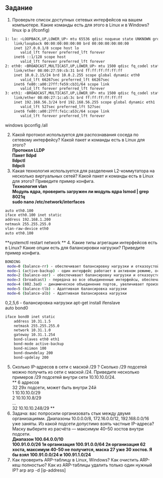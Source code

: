## Задание

1. Проверьте список доступных сетевых интерфейсов на вашем компьютере. Какие команды есть для этого в Linux и в Windows?  
 linux ip a (ifconfig)
````bash
1: lo: <LOOPBACK,UP,LOWER_UP> mtu 65536 qdisc noqueue state UNKNOWN group default qlen 1000
    link/loopback 00:00:00:00:00:00 brd 00:00:00:00:00:00
    inet 127.0.0.1/8 scope host lo
       valid_lft forever preferred_lft forever
    inet6 ::1/128 scope host 
       valid_lft forever preferred_lft forever
2: eth0: <BROADCAST,MULTICAST,UP,LOWER_UP> mtu 1500 qdisc fq_codel state UP group default qlen 1000
    link/ether 08:00:27:59:cb:31 brd ff:ff:ff:ff:ff:ff
    inet 10.0.2.15/24 brd 10.0.2.255 scope global dynamic eth0
       valid_lft 66267sec preferred_lft 66267sec
    inet6 fe80::a00:27ff:fe59:cb31/64 scope link 
       valid_lft forever preferred_lft forever
3: eth1: <BROADCAST,MULTICAST,UP,LOWER_UP> mtu 1500 qdisc fq_codel state UP group default qlen 1000
    link/ether 08:00:27:1c:a5:3c brd ff:ff:ff:ff:ff:ff
    inet 192.168.56.3/24 brd 192.168.56.255 scope global dynamic eth1
       valid_lft 527sec preferred_lft 527sec
    inet6 fe80::a00:27ff:fe1c:a53c/64 scope link 
       valid_lft forever preferred_lft forever
````
windows ipconfig /all

2. Какой протокол используется для распознавания соседа по сетевому интерфейсу? Какой пакет и команды есть в Linux для этого?  
**Протокол LLDP  
Пакет lldpd  
lldpctl  
lldpcli** 
3. Какая технология используется для разделения L2-коммутатора на несколько виртуальных сетей? Какой пакет и команды есть в Linux для этого? Приведите пример конфига.  
**Технология vlan  
Модуль ядра, проверить загружен ли модуль ядра lsmod | grep 8021q  
sudo nano /etc/network/interfaces**
````bash 
auto eth0.100
iface eth0.100 inet static
address 192.168.1.200
netmask 255.255.255.0
vlan-raw-device eth0
auto eth0.100
````
**systemctl restart network  **
4. Какие типы агрегации интерфейсов есть в Linux? Какие опции есть для балансировки нагрузки? Приведите пример конфига.  
````bash
BONDING  
 mode=0 (balance-rr) - обеспечивает балансировку нагрузки и отказоустойчивость.
 mode=1 (active-backup) - один интерфейс работает в активном режиме, остальные в ожидающем.
 mode=2 (balance-xor) - обеспечивает балансировку нагрузки и отказоустойчивость. ((MAC-адрес источника) XOR (MAC-адрес получателя)) % число интерфейсов
 mode=3 (broadcast) - передача во все объединенные интерфейсы, обеспечивая отказоустойчивость.
 mode=4 (802.3ad) - динамическое объединение портов, увеличивает производительность.
 mode=5 (balance-tlb) - Адаптивная балансировка нагрузки
 mode=6 (balance-alb) - Адаптивная балансировка нагрузки
 ````
0,2,5,6 - балансировка нагрузки
apt-get install ifenslave  
auto bond0
````bash
iface bond0 inet static
    address 10.31.1.5
    netmask 255.255.255.0
    network 10.31.1.0
    gateway 10.31.1.254
    bond-slaves eth0 eth1
    bond-mode active-backup
    bond-miimon 100
    bond-downdelay 200
    bond-updelay 200
````
5. Сколько IP-адресов в сети с маской /29 ? Сколько /29 подсетей можно получить из сети с маской /24. Приведите несколько примеров /29 подсетей внутри сети 10.10.10.0/24.  
** 6 адресов  
32 29х подсети, может быть внутри 24й  
   1 10.10.10.0/29  
   2 10.10.10.8/29  
   ...  
   32 10.10.10.248/29
**
6. Задача: вас попросили организовать стык между двумя организациями. Диапазоны 10.0.0.0/8, 172.16.0.0/12, 192.168.0.0/16 уже заняты. Из какой подсети допустимо взять частные IP-адреса? Маску выберите из расчёта — максимум 40–50 хостов внутри подсети.  
**Диапазон 100.64.0.0/10  
100.91.0.0/26  1я организация
100.91.0.0/64  2я организация
62 хоста, максимум 40-50 не получится, маска 27 уже 30 хостов.
Я бы взял 100.91.0.0/24 и 100.91.1.0/24** 
7. Как проверить ARP-таблицу в Linux, Windows? Как очистить ARP-кеш полностью? Как из ARP-таблицы удалить только один нужный IP?
arp
arp -d [ip-address]